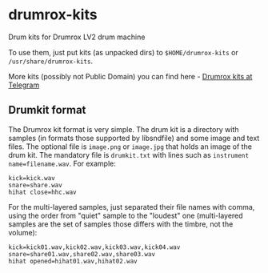 # drumrox-kits
Drum kits for Drumrox LV2 drum machine

To use them, just put kits (as unpacked dirs) to ```$HOME/drumrox-kits``` or ```/usr/share/drumrox-kits```.

More kits (possibly not Public Domain) you can find here - [Drumrox kits at Telegram](https://t.me/drumrox_kits)


## Drumkit format

The Drumrox kit format is very simple. The drum kit is a directory with samples (in formats those supported by libsndfile) and some image and text files. The optional file is ```image.png``` or ```image.jpg``` that holds an image of the drum kit. The mandatory file is ```drumkit.txt``` with lines such as ```instrument name=filename.wav```. For example:

```
kick=kick.wav
snare=share.wav
hihat close=hhc.wav
```

For the multi-layered samples, just separated their file names with comma, using the order from "quiet" sample to the "loudest" one (multi-layered samples are the set of samples those differs with the timbre, not the volume):


```
kick=kick01.wav,kick02.wav,kick03.wav,kick04.wav
snare=share01.wav,share02.wav,share03.wav
hihat opened=hihat01.wav,hihat02.wav
```
